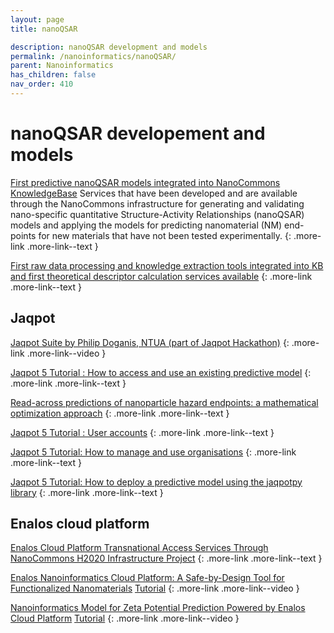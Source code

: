 ```yaml
---
layout: page
title: nanoQSAR

description: nanoQSAR development and models
permalink: /nanoinformatics/nanoQSAR/
parent: Nanoinformatics
has_children: false
nav_order: 410
---
```


# nanoQSAR developement and models
[First predictive nanoQSAR models integrated into NanoCommons KnowledgeBase](https://zenodo.org/record/3603066#.YY526WDMKUl)
Services that have been developed and are available through the NanoCommons infrastructure for generating and validating nano-specific quantitative Structure-Activity Relationships (nanoQSAR) models and applying the models for predicting nanomaterial (NM) end-points for new materials that have not been tested experimentally. 
{: .more-link .more-link--text }

[First raw data processing and knowledge extraction tools integrated into KB and first theoretical descriptor calculation services available](https://zenodo.org/record/3603051#.XhcgBkf7SUkU)
{: .more-link .more-link--text }

## Jaqpot
[Jaqpot Suite by Philip Doganis, NTUA (part of Jaqpot Hackathon)](https://www.youtube.com/watch?v=Lc9WIEHnH-M)
{: .more-link .more-link--video }

[Jaqpot 5 Tutorial : How to access and use an existing predictive model](https://zenodo.org/record/3610173#.YY6AyWDMKUl)
{: .more-link .more-link--text }

[Read-across predictions of nanoparticle hazard endpoints: a mathematical optimization approach](https://pubs.rsc.org/en/content/articlehtml/2019/na/c9na00242a)
{: .more-link .more-link--text }

[Jaqpot 5 Tutorial : User accounts](https://zenodo.org/record/3610071#.YY6Ap2DMKUl)
{: .more-link .more-link--text }

[Jaqpot 5 Tutorial: How to manage and use organisations](https://zenodo.org/record/3610093#.YY6At2DMKUl)
{: .more-link .more-link--text }

[Jaqpot 5 Tutorial: How to deploy a predictive model using the jaqpotpy library](https://zenodo.org/record/3610171#.YY6Ag2DMKUl)
{: .more-link .more-link--text }

## Enalos cloud platform
[Enalos Cloud Platform Transnational Access Services Through NanoCommons H2020 Infrastructure Project](https://zenodo.org/record/3695647#.YY6CG2DMKUl)
{: .more-link .more-link--text }

[Enalos Nanoinformatics Cloud Platform: A Safe-by-Design Tool for Functionalized Nanomaterials](https://www.youtube.com/watch?v=HtUg1EXLr28)
[Tutorial](http://enaloscloud.novamechanics.com/EnalosWebApps/QNAR_IronOxide_Toxicity/instructions.zul)
{: .more-link .more-link--video }

[Nanoinformatics Model for Zeta Potential Prediction Powered by Enalos Cloud Platform](https://www.youtube.com/watch?v=swPtFTmI1AI)
[Tutorial](http://enaloscloud.novamechanics.com/EnalosWebApps/ZetaPotential/instructions.zul)
{: .more-link .more-link--video }
